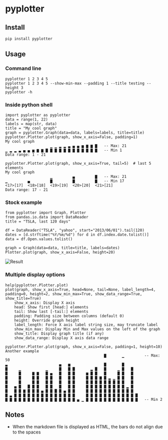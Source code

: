 # pyplotter

## Install

    pip install pyplotter

## Usage

### Command line

    pyplotter 1 2 3 4 5
    pyplotter 1 2 3 4 5 --show-min-max --padding 1 --title testing --height 3
    pyplotter -h

### Inside python shell

    import pyplotter as pyplotter
    data = range(1, 22)
    labels = map(str, data)
    title = "My cool graph"
    graph = pyplotter.Graph(data=data, labels=labels, title=title)
    pyplotter.Plotter.plot(graph, show_x_axis=False, padding=1)
    My cool graph
                        ▁ ▁ ▂ ▂ ▃ ▄ ▄ ▅ ▆ ▆ ▇   -- Max: 21
    ▁ ▂ ▂ ▃ ▄ ▄ ▅ ▆ ▆ ▇ ▇ ▇ ▇ ▇ ▇ ▇ ▇ ▇ ▇ ▇ ▇   -- Min 1
    Data range: 1 - 21

    pyplotter.Plotter.plot(graph, show_x_axis=True, tail=5)  # last 5 elements
    My cool graph
                        ▁         ▄         ▇   -- Max: 21
    ▁         ▄         ▇         ▇         ▇   -- Min 17
    <17>[17]  <18>[18]  <19>[19]  <20>[20]  <21>[21]
    Data range: 17 - 21

### Stock example

    from pyplotter import Graph, Plotter
    from pandas.io.data import DataReader
    title = "TSLA, last 120 days"

    df = DataReader("TSLA", "yahoo", start="2013/06/01").tail(120)
    dates = [d.strftime("%Y/%m/%d") for d in df.index.date.tolist()]
    data = df.Open.values.tolist()

    graph = Graph(data=data, title=title, labels=dates)
    Plotter.plot(graph, show_x_axis=False, height=20)

![Result](http://i.imgur.com/6MWVF3G.png)


### Multiple display options

    help(pyplotter.Plotter.plot)
    plot(graph, show_x_axis=True, head=None, tail=None, label_length=4, padding=0, height=2, show_min_max=True, show_data_range=True, show_title=True)
        show_x_axis: Display X axis
        head: Show first [head:] elements
        tail: Show last [-tail:] elements
        padding: Padding size between columns (default 0)
        height: Override graph height
        label_length: Force X axis label string size, may truncate label
        show_min_max: Display Min and Max values on the left of the graph
        show_title: Display graph title (if any)
        show_data_range: Display X axis data range

    pyplotter.Plotter.plot(graph, show_x_axis=False, padding=1, height=10)
    Another example
                                                ▇       ▁         -- Max: 50
    ▃                       ▄   ▅               ▇       ▇
    ▇     ▁           ▁     ▇   ▇ ▇       ▂ ▇   ▇     ▁ ▇   ▇
    ▇     ▇     ▆ ▆   ▇ ▄   ▇   ▇ ▇     ▅ ▇ ▇   ▇     ▇ ▇   ▇
    ▇     ▇     ▇ ▇   ▇ ▇   ▇   ▇ ▇     ▇ ▇ ▇ ▆ ▇ ▂ ▁ ▇ ▇   ▇
    ▇     ▇     ▇ ▇   ▇ ▇   ▇   ▇ ▇     ▇ ▇ ▇ ▇ ▇ ▇ ▇ ▇ ▇   ▇
    ▇   ▄ ▇   ▇ ▇ ▇   ▇ ▇   ▇   ▇ ▇     ▇ ▇ ▇ ▇ ▇ ▇ ▇ ▇ ▇ ▂ ▇
    ▇   ▇ ▇ ▆ ▇ ▇ ▇ ▄ ▇ ▇ ▇ ▇ ▄ ▇ ▇     ▇ ▇ ▇ ▇ ▇ ▇ ▇ ▇ ▇ ▇ ▇
    ▇ ▃ ▇ ▇ ▇ ▇ ▇ ▇ ▇ ▇ ▇ ▇ ▇ ▇ ▇ ▇     ▇ ▇ ▇ ▇ ▇ ▇ ▇ ▇ ▇ ▇ ▇ ▇
    ▇ ▇ ▇ ▇ ▇ ▇ ▇ ▇ ▇ ▇ ▇ ▇ ▇ ▇ ▇ ▇ ▄ ▁ ▇ ▇ ▇ ▇ ▇ ▇ ▇ ▇ ▇ ▇ ▇ ▇   -- Min 2

## Notes

  - When the markdown file is displayed as HTML, the bars do not align due to the spaces
